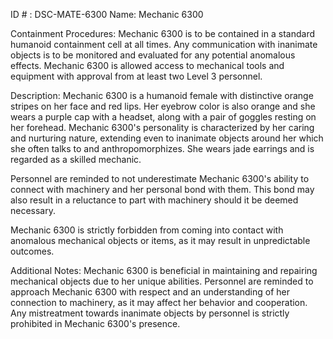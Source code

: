 ID # : DSC-MATE-6300
Name: Mechanic 6300

Containment Procedures:
Mechanic 6300 is to be contained in a standard humanoid containment cell at all times. Any communication with inanimate objects is to be monitored and evaluated for any potential anomalous effects. Mechanic 6300 is allowed access to mechanical tools and equipment with approval from at least two Level 3 personnel.

Description:
Mechanic 6300 is a humanoid female with distinctive orange stripes on her face and red lips. Her eyebrow color is also orange and she wears a purple cap with a headset, along with a pair of goggles resting on her forehead. Mechanic 6300's personality is characterized by her caring and nurturing nature, extending even to inanimate objects around her which she often talks to and anthropomorphizes. She wears jade earrings and is regarded as a skilled mechanic.

Personnel are reminded to not underestimate Mechanic 6300's ability to connect with machinery and her personal bond with them. This bond may also result in a reluctance to part with machinery should it be deemed necessary.

Mechanic 6300 is strictly forbidden from coming into contact with anomalous mechanical objects or items, as it may result in unpredictable outcomes.

Additional Notes:
Mechanic 6300 is beneficial in maintaining and repairing mechanical objects due to her unique abilities. Personnel are reminded to approach Mechanic 6300 with respect and an understanding of her connection to machinery, as it may affect her behavior and cooperation. Any mistreatment towards inanimate objects by personnel is strictly prohibited in Mechanic 6300's presence.